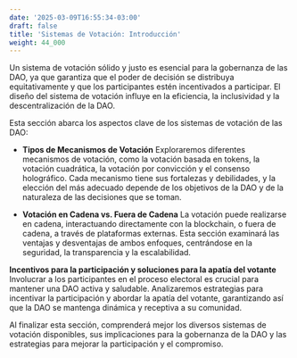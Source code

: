 ```yaml
---
date: '2025-03-09T16:55:34-03:00'
draft: false
title: 'Sistemas de Votación: Introducción'
weight: 44_000
---
```


Un sistema de votación sólido y justo es esencial para la gobernanza de las DAO, ya que garantiza que el poder de decisión se distribuya equitativamente y que los participantes estén incentivados a participar. El diseño del sistema de votación influye en la eficiencia, la inclusividad y la descentralización de la DAO.

Esta sección abarca los aspectos clave de los sistemas de votación de las DAO:

- **Tipos de Mecanismos de Votación**
Exploraremos diferentes mecanismos de votación, como la votación basada en tokens, la votación cuadrática, la votación por convicción y el consenso holográfico. Cada mecanismo tiene sus fortalezas y debilidades, y la elección del más adecuado depende de los objetivos de la DAO y de la naturaleza de las decisiones que se toman.

- **Votación en Cadena vs. Fuera de Cadena**
La votación puede realizarse en cadena, interactuando directamente con la blockchain, o fuera de cadena, a través de plataformas externas. Esta sección examinará las ventajas y desventajas de ambos enfoques, centrándose en la seguridad, la transparencia y la escalabilidad.

**Incentivos para la participación y soluciones para la apatía del votante**
Involucrar a los participantes en el proceso electoral es crucial para mantener una DAO activa y saludable. Analizaremos estrategias para incentivar la participación y abordar la apatía del votante, garantizando así que la DAO se mantenga dinámica y receptiva a su comunidad.

Al finalizar esta sección, comprenderá mejor los diversos sistemas de votación disponibles, sus implicaciones para la gobernanza de la DAO y las estrategias para mejorar la participación y el compromiso.

